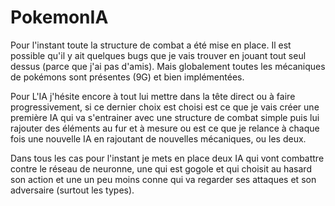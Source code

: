 # PokemonIA
Pour l'instant toute la structure de combat a été mise en place. Il est possible qu'il y ait quelques bugs que je vais trouver en jouant tout
seul dessus (parce que j'ai pas d'amis). Mais globalement toutes les mécaniques de pokémons sont présentes (9G) et bien implémentées. 

Pour L'IA j'hésite encore à tout lui mettre dans la tête direct ou à faire progressivement, si ce dernier choix est choisi est ce que je vais 
créer une première IA qui va s'entrainer avec une structure de combat simple puis lui rajouter des éléments au fur et à mesure ou est ce que je
relance à chaque fois une nouvelle IA en rajoutant de nouvelles mécaniques, ou les deux. 

Dans tous les cas pour l'instant je mets en place deux IA qui vont combattre contre le réseau de neuronne, une qui est gogole et qui choisit au 
hasard son action et une un peu moins conne qui va regarder ses attaques et son adversaire (surtout les types).

